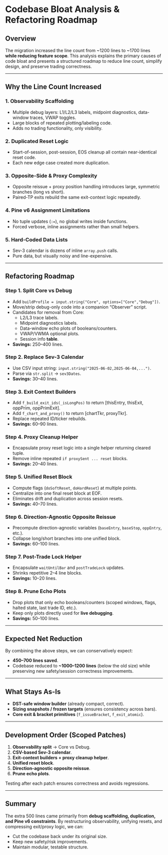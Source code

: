 # Codebase Bloat Analysis & Refactoring Roadmap

## Overview
The migration increased the line count from ~1200 lines to ~1700 lines **while reducing feature scope**. This analysis explains the primary causes of code bloat and presents a structured roadmap to reduce line count, simplify design, and preserve trading correctness.

---

## Why the Line Count Increased

### 1. Observability Scaffolding
- Multiple debug layers: L1/L2/L3 labels, midpoint diagnostics, data-window traces, VWAP toggles.
- Large blocks of repeated plotting/labeling code.
- Adds no trading functionality, only visibility.

### 2. Duplicated Reset Logic
- Start-of-session, post-session, EOS cleanup all contain near-identical reset code.
- Each new edge case created more duplication.

### 3. Opposite-Side & Proxy Complexity
- Opposite reissue + proxy position handling introduces large, symmetric branches (long vs short).
- Paired-TP exits rebuild the same exit-context logic repeatedly.

### 4. Pine v6 Assignment Limitations
- No tuple updates (`:=`), no global writes inside functions.
- Forced verbose, inline assignments rather than small helpers.

### 5. Hard-Coded Data Lists
- Sev-3 calendar is dozens of inline `array.push` calls.
- Pure data, but visually noisy and line-expensive.

---

## Refactoring Roadmap

### Step 1. Split **Core vs Debug**
- Add `buildProfile = input.string("Core", options=["Core","Debug"])`.
- Move/strip debug-only code into a companion “Observer” script.
- Candidates for removal from Core:
  - L2/L3 trace labels.
  - Midpoint diagnostics labels.
  - Data-window echo plots of booleans/counters.
  - VWAP/VWMA optional plots.
  - Session info **table**.
- **Savings:** 250–400 lines.

### Step 2. Replace Sev-3 Calendar
- Use CSV input string: `input.string("2025-06-02,2025-06-04,...")`.
- Parse via `str.split` → `sev3Dates`.
- **Savings:** 30–40 lines.

### Step 3. Exit Context Builders
- Add `f_build_exit_ids(_isLongPos)` to return [thisEntry, thisExit, oppPrim, oppPrimExit].
- Add `f_chart_and_proxy()` to return [chartTkr, proxyTkr].
- Replace repeated ID/ticker rebuilds.
- **Savings:** 60–90 lines.

### Step 4. Proxy Cleanup Helper
- Encapsulate proxy reset logic into a single helper returning cleared tuple.
- Remove inline repeated `if proxySent ... reset` blocks.
- **Savings:** 20–40 lines.

### Step 5. Unified Reset Block
- Compute flags (`doSoftReset`, `doHardReset`) at multiple points.
- Centralize into one final reset block at EOF.
- Eliminates drift and duplication across session resets.
- **Savings:** 40–70 lines.

### Step 6. Direction-Agnostic Opposite Reissue
- Precompute direction-agnostic variables (`baseEntry`, `baseStop`, `oppEntry`, etc.).
- Collapse long/short branches into one unified block.
- **Savings:** 60–100 lines.

### Step 7. Post-Trade Lock Helper
- Encapsulate `waitUntilBar` and `postTradeLock` updates.
- Shrinks repetitive 2–4 line blocks.
- **Savings:** 10–20 lines.

### Step 8. Prune Echo Plots
- Drop plots that only echo booleans/counters (scoped windows, flags, halted state, last trade ID, etc.).
- Keep only plots directly used for **live debugging**.
- **Savings:** 50–100 lines.

---

## Expected Net Reduction
By combining the above steps, we can conservatively expect:
- **450–700 lines saved**.
- Codebase reduced to **~1000–1200 lines** (below the old size) while preserving new safety/session correctness improvements.

---

## What Stays As-Is
- **DST-safe window builder** (already compact, correct).
- **Sizing snapshots / frozen targets** (ensures consistency across bars).
- **Core exit & bracket primitives** (`f_issueBracket`, `f_exit_atomic`).

---

## Development Order (Scoped Patches)
1. **Observability split** → Core vs Debug.
2. **CSV-based Sev-3 calendar**.
3. **Exit-context builders + proxy cleanup helper**.
4. **Unified reset block**.
5. **Direction-agnostic opposite reissue**.
6. **Prune echo plots**.

Testing after each patch ensures correctness and avoids regressions.

---

## Summary
The extra 500 lines came primarily from **debug scaffolding, duplication, and Pine v6 constraints**. By restructuring observability, unifying resets, and compressing exit/proxy logic, we can:
- Cut the codebase back under its original size.
- Keep new safety/risk improvements.
- Maintain modular, testable structure.


